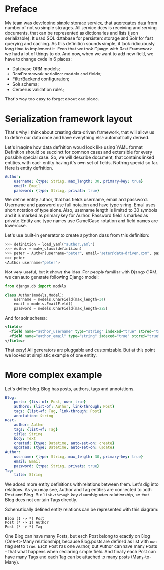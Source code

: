 # Preface

My team was developing simple storage service, that aggregates data from number of not so simple storages.
All service does is receiving and serving documents, that can be represented as dictionaries and lists (json serializable). It used SQL database for persistent storage and Solr for fast querying and caching.
As this definition sounds simple, it took ridiculously long time to implement it.
Even that we took Django with Rest Framework we had a lot of things to do.
And now, when we want to add new field, we have to change code in 6 places:

  * Database ORM models;
  * RestFramework serializer models and fields;
  * FilterBackend configuration;
  * Solr schema;
  * Cerberus validation rules;

That's way too easy to forget about one place.

# Serialization framework layout

That's why I think about creating data-driven framework, that will allow us to define our data once
and have everything else automatically derived.

Let's imagine how data definition would look like using YAML format.
Definition should be succinct for common cases and extensible for every possible special case. 
So, we will describe document, that contains linked entities, with each entity having it's own set of fields.
Nothing special so far. Here is entity definition.

```yaml
Author:
    username: {type: String, max_length: 30, primary-key: true}
    email: Email
    password: {type: String, private: true}
```

We define entity author, that has fields username, email and password.
Username and password use full notation and have type string.
Email uses short notation of type alone.
Also, username length is limited to 30 symbols and it is marked as primary key for Author.
Password field is marked as private.
Entity and type names use CamelCase notation and field names are lowercase.

Let's use built-in generator to create a python class from this definition:

```py
>>> definition = load_yaml("author.yaml")
>>> Author = make_class(definition)
>>> peter = Author(username="peter", email="peter@data-driven.com", password="secret")
>>> peter
<Author username="peter">
```

Not very useful, but it shows the idea. For people familiar with Django ORM,
we can auto generate following Django model:

```py
from django.db import models

class Author(models.Model):
    username = models.CharField(max_length=30)
    email = models.EmailField()
    password = models.CharField(max_length=255)
```

And for solr schema:

```xml
<fields>
  <field name="author_username" type="string" indexed="true" stored="true" required="true" />
  <field name="author_email" type="string" indexed="true" stored="true" required="true" />
</fields>
```

That easy! All generators are pluggable and customizable.
But at this point we looked at simplistic example of one entity.

# More complex example

Let's define blog. Blog has posts, authors, tags and annotations.

```yaml
Blog:
    posts: {list-of: Post, own: true}
    authors: {list-of: Author, link-through: Post}
    tags: {list-of: Tag, link-through: Post}
    annotation: String
Post:
    author: Author
    tags: {list-of: Tag}
    title: String
    body: Text
    created: {type: Datetime, auto-set-on: create}
    updated: {type: Datetime, auto-set-on: update}
Author:
    username: {type: String, max_length: 30, primary-key: true}
    email: Email
    password: {type: String, private: true}
Tag:
    title: String
```

We added more entity definitions with relations between them.
Let's dig into relations.
As you may see, Author and Tag entities are connected to both Post and Blog.
But `link-through` key disambiguates relationship, so that Blog does not contain Tags directly.

Schematically defined entity relations can be represented with this diagram:

```
Blog (1 -> *) Post
Post (* -> 1) Author
Post (* -> *) Tag
```

One Blog can have many Posts, but each Post belong to exactly on Blog (One-to-Many relationship),
because Blog.posts are defined as list with `own` flag set to `true`.
Each Post has one Author, but Author can have many Posts - that what happens when declaring simple field.
And finally each Post can have many Tags and each Tag can be attached to many posts (Many-to-Many).